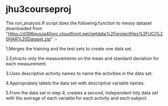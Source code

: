 # jhu3courseproj

The run_analysis.R script does the following function to messy dataset downloaded from "https://d396qusza40orc.cloudfront.net/getdata%2Fprojectfiles%2FUCI%20HAR%20Dataset.zip" :- 

1.Merges the training and the test sets to create one data set.

2.Extracts only the measurements on the mean and standard deviation for each measurement.

3.Uses descriptive activity names to name the activities in the data set.

4.Appropriately labels the data set with descriptive variable names.

5.From the data set in step 4, creates a second, independent tidy data set with the average of each variable for each activity and each subject.

